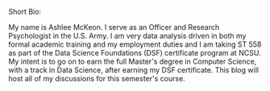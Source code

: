 Short Bio: 

My name is Ashlee McKeon. 
I serve as an Officer and Research Psychologist in the U.S. Army. 
I am very data analysis driven in both my formal academic training and my employment duties and I am taking ST 558 as part of the Data Science Foundations (DSF) certificate program at NCSU.  
My intent is to go on to earn the full Master's degree in Computer Science, with a track in Data Science, after earning my DSF certificate. 
This blog will host all of my discussions for this semester's course. 
